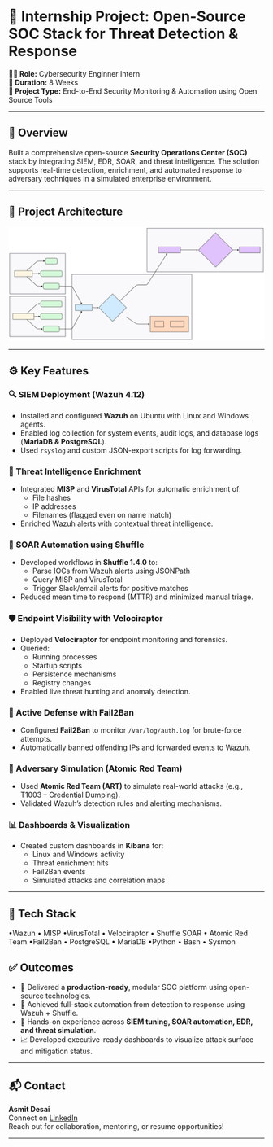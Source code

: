 # 🔐 Internship Project: Open-Source SOC Stack for Threat Detection & Response

**🧑‍💻 Role:** Cybersecurity Enginner Intern  
**📅 Duration:** 8 Weeks  
**📂 Project Type:** End-to-End Security Monitoring & Automation using Open Source Tools

---

## 🧩 Overview

Built a comprehensive open-source **Security Operations Center (SOC)** stack by integrating SIEM, EDR, SOAR, and threat intelligence. The solution supports real-time detection, enrichment, and automated response to adversary techniques in a simulated enterprise environment.

---
## 🧭 Project Architecture

![SOC Architecture Diagram](./architecture.svg)

---

## ⚙️ Key Features

### 🔍 SIEM Deployment (Wazuh 4.12)
- Installed and configured **Wazuh** on Ubuntu with Linux and Windows agents.
- Enabled log collection for system events, audit logs, and database logs (**MariaDB & PostgreSQL**).
- Used `rsyslog` and custom JSON-export scripts for log forwarding.

### 🧠 Threat Intelligence Enrichment
- Integrated **MISP** and **VirusTotal** APIs for automatic enrichment of:
  - File hashes
  - IP addresses
  - Filenames (flagged even on name match)
- Enriched Wazuh alerts with contextual threat intelligence.

### 🚀 SOAR Automation using Shuffle
- Developed workflows in **Shuffle 1.4.0** to:
  - Parse IOCs from Wazuh alerts using JSONPath
  - Query MISP and VirusTotal
  - Trigger Slack/email alerts for positive matches
- Reduced mean time to respond (MTTR) and minimized manual triage.

### 🛡 Endpoint Visibility with Velociraptor
- Deployed **Velociraptor** for endpoint monitoring and forensics.
- Queried:
  - Running processes
  - Startup scripts
  - Persistence mechanisms
  - Registry changes
- Enabled live threat hunting and anomaly detection.

### 🛑 Active Defense with Fail2Ban
- Configured **Fail2Ban** to monitor `/var/log/auth.log` for brute-force attempts.
- Automatically banned offending IPs and forwarded events to Wazuh.

### 🧪 Adversary Simulation (Atomic Red Team)
- Used **Atomic Red Team (ART)** to simulate real-world attacks (e.g., T1003 – Credential Dumping).
- Validated Wazuh’s detection rules and alerting mechanisms.

### 📊 Dashboards & Visualization
- Created custom dashboards in **Kibana** for:
  - Linux and Windows activity
  - Threat enrichment hits
  - Fail2Ban events
  - Simulated attacks and correlation maps

---

## 🧰 Tech Stack
•Wazuh 
• MISP 
•VirusTotal 
• Velociraptor 
• Shuffle SOAR 
• Atomic Red Team
•Fail2Ban 
• PostgreSQL 
• MariaDB 
•Python 
• Bash 
• Sysmon

## ✅ Outcomes

- 🚀 Delivered a **production-ready**, modular SOC platform using open-source technologies.
- 🔁 Achieved full-stack automation from detection to response using Wazuh + Shuffle.
- 🎯 Hands-on experience across **SIEM tuning, SOAR automation, EDR, and threat simulation**.
- 📈 Developed executive-ready dashboards to visualize attack surface and mitigation status.

---
## 📬 Contact

**Asmit Desai**  
Connect on [LinkedIn](https://www.linkedin.com/in/asmit-desai-858668230/)  
Reach out for collaboration, mentoring, or resume opportunities!

---
